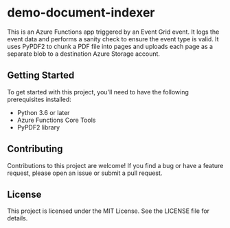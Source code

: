 # demo-document-indexer
This is an Azure Functions app triggered by an Event Grid event. It logs the event data and performs a sanity check to ensure the event type is valid. It uses PyPDF2 to chunk a PDF file into pages and uploads each page as a separate blob to a destination Azure Storage account.

## Getting Started
To get started with this project, you'll need to have the following prerequisites installed:

- Python 3.6 or later
- Azure Functions Core Tools
- PyPDF2 library


## Contributing
Contributions to this project are welcome! If you find a bug or have a feature request, please open an issue or submit a pull request.

## License
This project is licensed under the MIT License. See the LICENSE file for details.